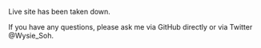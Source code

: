 Live site has been taken down.

If you have any questions, please ask me via GitHub directly or via Twitter @Wysie_Soh.
